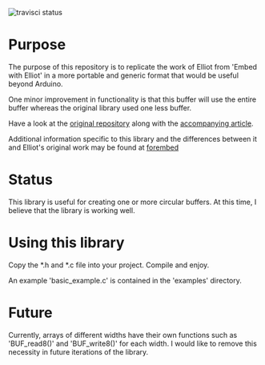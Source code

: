 ![travisci status](https://travis-ci.org/slightlynybbled/circular_buffer.svg?branch=master)

# Purpose #

The purpose of this repository is to replicate the work of Elliot
from 'Embed with Elliot' in a more portable and generic format that
would be useful beyond Arduino.

One minor improvement in functionality is that this buffer will
use the entire buffer whereas the original library used one less
buffer.

Have a look at the
[original repository](https://github.com/hexagon5un/embed_with_elliot-circular_buffer)
along with the [accompanying article](https://hackaday.com/2015/10/29/embed-with-elliot-going-round-with-circular-buffers/).

Additional information specific to this library and the differences
between it and Elliot's original work may be found at [forembed](http://www.forembed.com/circular-buffers.html)

# Status #

This library is useful for creating one or more circular buffers.
At this time, I believe that the library is working well.

# Using this library #

Copy the *.h and *.c file into your project.  Compile and enjoy.

An example 'basic_example.c' is contained in the 'examples' directory.

# Future #

Currently, arrays of different widths have their own functions such as 'BUF_read8()' and 'BUF_write8()' for
each width.  I would like to remove this necessity in future iterations of the library.
